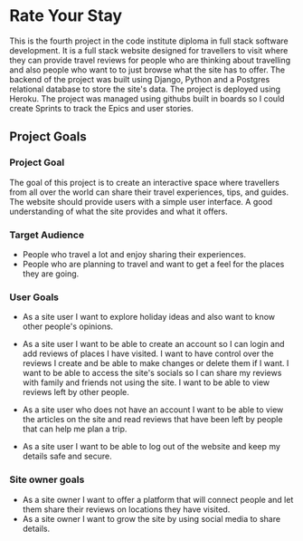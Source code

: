 # Rate Your Stay

This is the fourth project in the code institute diploma in full stack software development. It is a full stack website designed for travellers to visit where they can provide travel reviews for people who are thinking about travelling and also people who want to to just browse what the site has to offer. The backend of the project was built using Django, Python and a Postgres relational database to store the site's data. The project is deployed using Heroku. The project was managed using githubs built in boards so I could create Sprints to track the Epics and user stories.

## Project Goals

### Project Goal

The goal of this project is to create an interactive space where travellers from all over the world can share their travel experiences, tips, and guides. The website should provide users with a simple user interface. A good understanding of what the site provides and what it offers.

### Target Audience

- People who travel a lot and enjoy sharing their experiences.
- People who are planning to travel and want to get a feel for the places they are going.

### User Goals

- As a site user I want to explore holiday ideas and also want to know other people's opinions.

- As a site user I want to be able to create an account so I can login and add reviews of places I have visited. I want to have control over the reviews I create and be able to make changes or delete them if I want. I want to be able to access the site's socials so I can share my reviews with family and friends not using the site. I want to be able to view reviews left by other people.

- As a site user who does not have an account I want to be able to view the articles on the site and read reviews that have been left by people that can help me plan a trip.

- As a site user I want to be able to log out of the website and keep my details safe and secure.

### Site owner goals

- As a site owner I want to offer a platform that will connect people and let them share their reviews on locations they have visited.
- As a site owner I want to grow the site by using social media to share details.

